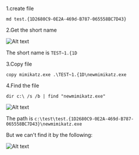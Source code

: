1.create file

```
md test.{1D2680C9-0E2A-469d-B787-065558BC7D43}
```

2.Get the short name

![Alt text](https://raw.githubusercontent.com/3gstudent/Writeup/master/pic/Use%20Windows-s%20-GodMode-%20to%20hide%20file/1-1.png)

The short name is `TEST~1.{1D`

3.Copy file

```
copy mimikatz.exe .\TEST~1.{1D\newmimikatz.exe
```

4.Find the file

```
dir c:\ /s /b | find "newmimikatz.exe"
```

![Alt text](https://raw.githubusercontent.com/3gstudent/Writeup/master/pic/Use%20Windows-s%20-GodMode-%20to%20hide%20file/1-1.png)

The path is `c:\test\test.{1D2680C9-0E2A-469d-B787-065558BC7D43}\newmimikatz.exe`

But we can't find it by the following:

![Alt text](https://raw.githubusercontent.com/3gstudent/Writeup/master/pic/Use%20Windows-s%20-GodMode-%20to%20hide%20file/1-3.png)

